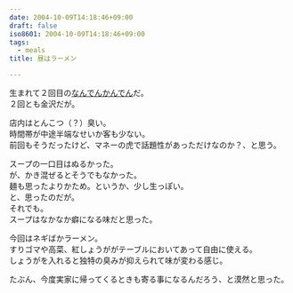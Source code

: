 ```yaml
---
date: 2004-10-09T14:18:46+09:00
draft: false
iso8601: 2004-10-09T14:18:46+09:00
tags:
  - meals
title: 昼はラーメン

---
```


生まれて２回目の[なんでんかんでん](http://nandenkanden.com)だ。  
２回とも金沢だが。

店内はとんこつ（？）臭い。  
時間帯が中途半端なせいか客も少ない。  
前回もそうだったけど、マネーの虎で話題性があっただけなのか？、と思う。

スープの一口目はぬるかった。  
が、かき混ぜるとそうでもなかった。  
麺も思ったよりかため。というか、少し生っぽい。  
と、思ったのだが。  
それでも。  
スープはなかなか癖になる味だと思った。

今回はネギばかラーメン。  
すりゴマや高菜、紅しょうががテーブルにおいてあって自由に使える。  
しょうがを入れると独特の臭みが抑えられて味が変わる感じ。

たぶん、今度実家に帰ってくるときも寄る事になるんだろう、と漠然と思った。
